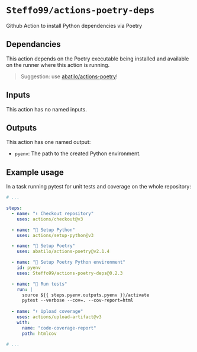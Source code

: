 # `Steffo99/actions-poetry-deps`

Github Action to install Python dependencies via Poetry

## Dependancies

This action depends on the Poetry executable being installed and available on the runner where this action is running.

> Suggestion: use [abatilo/actions-poetry](https://github.com/abatilo/actions-poetry)!

## Inputs

This action has no named inputs.

## Outputs

This action has one named output:

- `pyenv`: The path to the created Python environment.

## Example usage

In a task running pytest for unit tests and coverage on the whole repository:

```yaml
# ...

steps:
  - name: "⬇️ Checkout repository"
    uses: actions/checkout@v3

  - name: "🔨 Setup Python"
    uses: actions/setup-python@v3

  - name: "🔨 Setup Poetry"
    uses: abatilo/actions-poetry@v2.1.4

  - name: "🔨 Setup Poetry Python environment"
    id: pyenv
    uses: Steffo99/actions-poetry-deps@0.2.3

  - name: "🧪 Run tests"
    run: |
      source ${{ steps.pyenv.outputs.pyenv }}/activate
      pytest --verbose --cov=. --cov-report=html
      
  - name: "⬆️ Upload coverage"
    uses: actions/upload-artifact@v3
    with:
      name: "code-coverage-report"
      path: htmlcov
    
# ...
```
